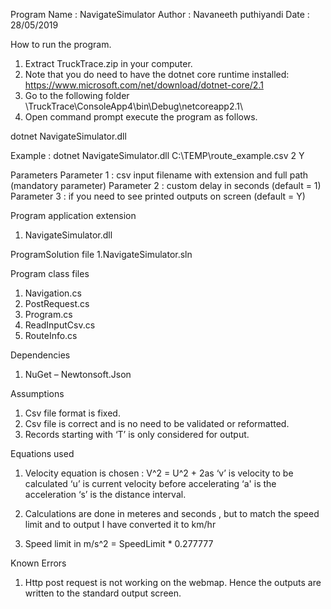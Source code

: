 Program Name : NavigateSimulator
Author : Navaneeth puthiyandi
Date : 28/05/2019

How to run the program.
1.	Extract TruckTrace.zip in your computer.
2.	Note that you do need to have the dotnet core runtime installed: https://www.microsoft.com/net/download/dotnet-core/2.1
3.	Go to the following folder
            \TruckTrace\ConsoleApp4\bin\Debug\netcoreapp2.1\
4.	Open command prompt execute the program as follows.

dotnet NavigateSimulator.dll <Filename with extension and full path> <custom delay> <debugmode Y or N>    

Example : dotnet NavigateSimulator.dll C:\TEMP\route_example.csv 2 Y

Parameters
Parameter 1 : csv input filename with extension and full path (mandatory parameter)
Parameter 2 : custom delay in seconds (default = 1)
Parameter 3 : if you need to see printed outputs on screen (default = Y)


Program application extension
1. NavigateSimulator.dll

ProgramSolution file
1.NavigateSimulator.sln

Program class files
1.	Navigation.cs
2.	PostRequest.cs
3.	Program.cs
4.	ReadInputCsv.cs
5.	RouteInfo.cs

Dependencies
1.	NuGet – Newtonsoft.Json

Assumptions
1.	Csv file format is fixed.
2.	Csv file is correct and is no need to be validated or reformatted.
3.	Records starting with ‘T’ is only considered for output.

Equations used

1.	Velocity equation is chosen : V^2 = U^2 + 2as
‘v’ is velocity to be calculated
‘u’ is current velocity before accelerating
‘a' is the acceleration
‘s’ is the distance interval.

2.	Calculations are done in meteres and seconds , but to match the speed limit and to output I have converted it to km/hr
3.	Speed limit in m/s^2 = SpeedLimit * 0.277777 

Known Errors
1.	Http post request is not working on the webmap. Hence the outputs are written to the standard output screen.

